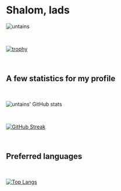 
<h1 title="untainsYD">
    Shalom, lads
</h1>

![untains](https://komarev.com/ghpvc/?username=untainsYD&color=7e3ace&style=flat-square&label=MY+PROFILE+VIEWS)

<br />


[![trophy](https://github-profile-trophy.vercel.app/?username=untainsYD&theme=dracula&rank=SECRET,SSS,SS,S,AAA,AA,A,B,C&row=5&column=4&margin-w=20&margin-h=15)](https://github-profile-trophy.vercel.app/?username=untainsYD&theme=dracula&rank=SECRET,SSS,SS,S,AAA,AA,A,B,C&row=5&column=4&margin-w=20&margin-h=15)

<br />

## A few statistics for my profile

<br />

![untains' GitHub stats](https://github-readme-stats.vercel.app/api?username=untainsYD&show_icons=true&theme=jolly&layout=compact&line_height=35%&hide_border=true&border_radius=20px&include_all_commits=true&count_private=true&show_owner=true&custom_title=Yaroslav+Doroshenko's+/+untains+Github+Stats)

<br />

[![GitHub Streak](https://github-readme-streak-stats.herokuapp.com/?user=untainsYD&theme=dark&theme=jolly&layout=compact&line_height=35%&hide_border=true&border_radius=20px)](https://github-readme-streak-stats.herokuapp.com/?user=untainsYD&theme=dark&theme=jolly&layout=compact&line_height=35%&hide_border=true&border_radius=20px)

<br />

## Preferred languages

<br />

[![Top Langs](https://github-readme-stats.vercel.app/api/top-langs/?username=untainsYD&theme=jolly&layout=compact&line_height=35%&hide_border=true&border_radius=20px)](https://github-readme-stats.vercel.app/api/top-langs/?username=untainsYD&layout=compact&theme=jolly&langs_count=10)
